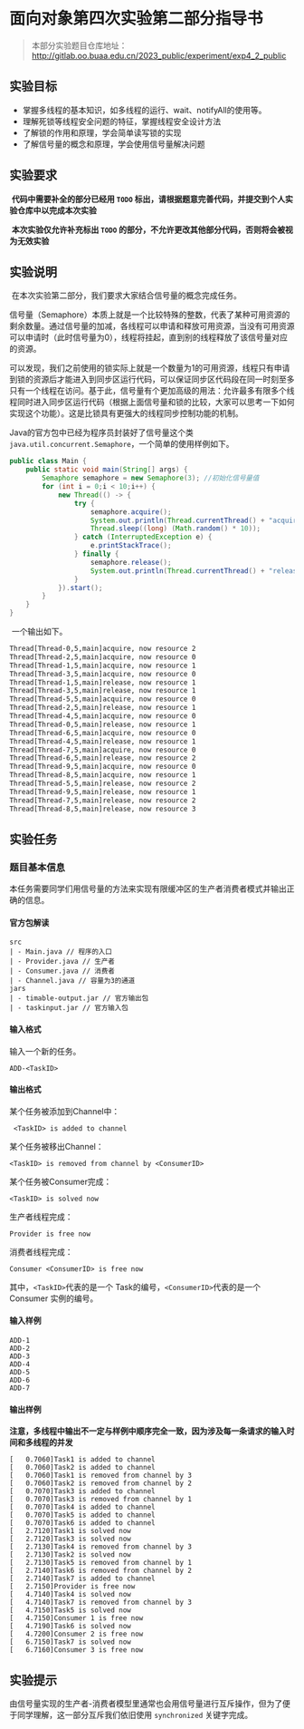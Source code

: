 # 面向对象第四次实验第二部分指导书

> 本部分实验题目仓库地址：http://gitlab.oo.buaa.edu.cn/2023_public/experiment/exp4_2_public

## 实验目标

 - 掌握多线程的基本知识，如多线程的运行、wait、notifyAll的使用等。
 - 理解死锁等线程安全问题的特征，掌握线程安全设计方法
 - 了解锁的作用和原理，学会简单读写锁的实现
 - 了解信号量的概念和原理，学会使用信号量解决问题

## 实验要求

​		**代码中需要补全的部分已经用 `TODO` 标出，请根据题意完善代码，并提交到个人实验仓库中以完成本次实验**

​		**本次实验仅允许补充标出 `TODO` 的部分，不允许更改其他部分代码，否则将会被视为无效实验**

## 实验说明

​		在本次实验第二部分，我们要求大家结合信号量的概念完成任务。

​		信号量（Semaphore）本质上就是一个比较特殊的整数，代表了某种可用资源的剩余数量。通过信号量的加减，各线程可以申请和释放可用资源，当没有可用资源可以申请时（此时信号量为0），线程将挂起，直到别的线程释放了该信号量对应的资源。

​		可以发现，我们之前使用的锁实际上就是一个数量为1的可用资源，线程只有申请到锁的资源后才能进入到同步区运行代码，可以保证同步区代码段在同一时刻至多只有一个线程在访问。基于此，信号量有个更加高级的用法：允许最多有限多个线程同时进入同步区运行代码（根据上面信号量和锁的比较，大家可以思考一下如何实现这个功能）。这是比锁具有更强大的线程同步控制功能的机制。

​		Java的官方包中已经为程序员封装好了信号量这个类`java.util.concurrent.Semaphore`，一个简单的使用样例如下。

```java
public class Main {
    public static void main(String[] args) {
        Semaphore semaphore = new Semaphore(3);	//初始化信号量值
        for (int i = 0;i < 10;i++) {
            new Thread(() -> {
                try {
                    semaphore.acquire();
                    System.out.println(Thread.currentThread() + "acquire, now resource " + semaphore.availablePermits());
                    Thread.sleep((long) (Math.random() * 10));
                } catch (InterruptedException e) {
                    e.printStackTrace();
                } finally {
                    semaphore.release();
                    System.out.println(Thread.currentThread() + "release, now resource " + semaphore.availablePermits());
                }
            }).start();
        }
    }
}
```

​		一个输出如下。

```txt
Thread[Thread-0,5,main]acquire, now resource 2
Thread[Thread-2,5,main]acquire, now resource 0
Thread[Thread-1,5,main]acquire, now resource 1
Thread[Thread-3,5,main]acquire, now resource 0
Thread[Thread-1,5,main]release, now resource 1
Thread[Thread-3,5,main]release, now resource 1
Thread[Thread-5,5,main]acquire, now resource 0
Thread[Thread-2,5,main]release, now resource 1
Thread[Thread-4,5,main]acquire, now resource 0
Thread[Thread-0,5,main]release, now resource 1
Thread[Thread-6,5,main]acquire, now resource 0
Thread[Thread-4,5,main]release, now resource 1
Thread[Thread-7,5,main]acquire, now resource 0
Thread[Thread-6,5,main]release, now resource 2
Thread[Thread-9,5,main]acquire, now resource 0
Thread[Thread-8,5,main]acquire, now resource 1
Thread[Thread-5,5,main]release, now resource 2
Thread[Thread-9,5,main]release, now resource 1
Thread[Thread-7,5,main]release, now resource 2
Thread[Thread-8,5,main]release, now resource 3
```

## 实验任务

### 题目基本信息

本任务需要同学们用信号量的方法来实现有限缓冲区的生产者消费者模式并输出正确的信息。

#### 官方包解读

```
src
| - Main.java // 程序的入口
| - Provider.java // 生产者
| - Consumer.java // 消费者
| - Channel.java // 容量为3的通道
jars
| - timable-output.jar // 官方输出包
| - taskinput.jar // 官方输入包
```

#### 输入格式

输入一个新的任务。

`ADD-<TaskID>`

#### 输出格式

某个任务被添加到Channel中：

` <TaskID> is added to channel`

某个任务被移出Channel：

` <TaskID> is removed from channel by <ConsumerID> `

某个任务被Consumer完成：

`<TaskID> is solved now`

生产者线程完成：

`Provider is free now`

消费者线程完成：

`Consumer <ConsumerID> is free now`

其中，`<TaskID>`代表的是一个 Task的编号，`<ConsumerID>`代表的是一个 Consumer 实例的编号。

#### 输入样例

```
ADD-1
ADD-2
ADD-3
ADD-4
ADD-5
ADD-6
ADD-7
```

#### 输出样例

**注意，多线程中输出不一定与样例中顺序完全一致，因为涉及每一条请求的输入时间和多线程的并发**

```
[   0.7060]Task1 is added to channel
[   0.7060]Task2 is added to channel
[   0.7060]Task1 is removed from channel by 3
[   0.7060]Task2 is removed from channel by 2
[   0.7070]Task3 is added to channel
[   0.7070]Task3 is removed from channel by 1
[   0.7070]Task4 is added to channel
[   0.7070]Task5 is added to channel
[   0.7070]Task6 is added to channel
[   2.7120]Task1 is solved now
[   2.7120]Task3 is solved now
[   2.7130]Task4 is removed from channel by 3
[   2.7130]Task2 is solved now
[   2.7130]Task5 is removed from channel by 1
[   2.7140]Task6 is removed from channel by 2
[   2.7140]Task7 is added to channel
[   2.7150]Provider is free now
[   4.7140]Task4 is solved now
[   4.7140]Task7 is removed from channel by 3
[   4.7150]Task5 is solved now
[   4.7150]Consumer 1 is free now
[   4.7190]Task6 is solved now
[   4.7200]Consumer 2 is free now
[   6.7150]Task7 is solved now
[   6.7160]Consumer 3 is free now
```

## 实验提示

由信号量实现的生产者-消费者模型里通常也会用信号量进行互斥操作，但为了便于同学理解，这一部分互斥我们依旧使用 `synchronized` 关键字完成。

